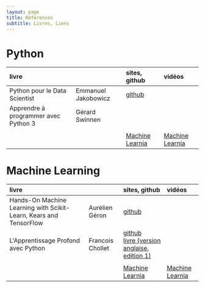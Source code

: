 ```yaml
---
layout: page
title: Références
subtitle: Livres, Liens
---
```



# Python 

|livre  | | sites, github | vidéos |
:-------|:-------|:-------|:------|
|Python pour le Data Scientist|Emmanuel Jakobowicz|[github](https://github.com/emjako)||
|Apprendre à programmer avec Python 3|Gérard Swinnen||| 
|||||
|||[Machine Learnia](https://machinelearnia.com/)|[Machine Learnia](https://www.youtube.com/c/MachineLearnia/videos)|


# Machine Learning

| livre  |  | sites, github | vidéos |
|:-------|:-------|:-------|:----|
|Hands-On Machine Learning with Scikit-Learn, Kears and TensorFlow|Aurélien Géron|[github](https://github.com/ageron)||
|L'Apprentissage Profond avec Python| Francois Chollet|[github](https://github.com/fchollet?tab=repositories) <br/> [livre (version anglaise, edition 1)](https://www.manning.com/books/deep-learning-with-python#toc)||
||||||
|||[Machine Learnia](https://machinelearnia.com/)|[Machine Learnia](https://www.youtube.com/c/MachineLearnia/videos)|
